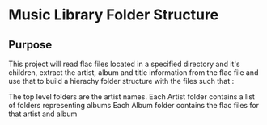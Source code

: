 # Music Library Folder Structure

## Purpose

This project will read flac files located in a specified directory and it's children, extract the artist, album and title information 
from the flac file and use that to build a hierachy folder structure with the files such that : 

The top level folders are the artist names.
Each Artist folder contains a list of folders representing albums
Each Album folder contains the flac files for that artist and album
